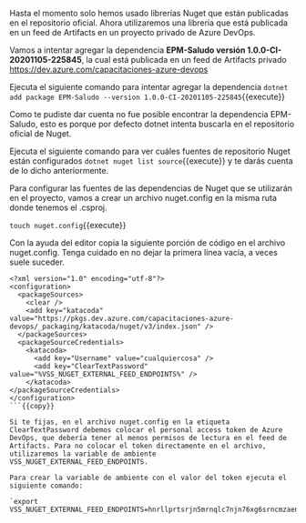 Hasta el momento solo hemos usado librerías Nuget que están publicadas en el repositorio oficial. Ahora utilizaremos una librería que está publicada en un feed de Artifacts en un proyecto privado de Azure DevOps.

Vamos a intentar agregar la dependencia **EPM-Saludo versión 1.0.0-CI-20201105-225845**, la cual está publicada en un feed de Artifacts privado https://dev.azure.com/capacitaciones-azure-devops

Ejecuta el siguiente comando para intentar agregar la dependencia `dotnet add package EPM-Saludo --version 1.0.0-CI-20201105-225845`{{execute}}

Como te pudiste dar cuenta no fue posible encontrar la dependencia EPM-Saludo, esto es porque por defecto dotnet intenta buscarla en el repositorio oficial de Nuget.

Ejecuta el siguiente comando para ver cuáles fuentes de repositorio Nuget están configurados `dotnet nuget list source`{{execute}} y te darás cuenta de lo dicho anteriormente.

Para configurar las fuentes de las dependencias de Nuget que se utilizarán en el proyecto, vamos a crear un archivo nuget.config en la misma ruta donde tenemos el .csproj.

`touch nuget.config`{{execute}}

Con la ayuda del editor copia la siguiente porción de código en el archivo nuget.config. Tenga cuidado en no dejar la primera línea vacía, a veces suele suceder.

```
<?xml version="1.0" encoding="utf-8"?>
<configuration>
  <packageSources>
    <clear />
    <add key="katacoda" value="https://pkgs.dev.azure.com/capacitaciones-azure-devops/_packaging/katacoda/nuget/v3/index.json" />
  </packageSources>
  <packageSourceCredentials>
    <katacoda>
      <add key="Username" value="cualquiercosa" />
      <add key="ClearTextPassword" value="%VSS_NUGET_EXTERNAL_FEED_ENDPOINTS%" />
    </katacoda>
</packageSourceCredentials>
</configuration>
```{{copy}}

Si te fijas, en el archivo nuget.config en la etiqueta ClearTextPassword debemos colocar el personal access token de Azure DevOps, que debería tener al menos permisos de lectura en el feed de Artifacts. Para no colocar el token directamente en el archivo, utilizaremos la variable de ambiente VSS_NUGET_EXTERNAL_FEED_ENDPOINTS.

Para crear la variable de ambiente con el valor del token ejecuta el siguiente comando:

`export VSS_NUGET_EXTERNAL_FEED_ENDPOINTS=hnrllprtsrjn5mrnqlc7njn76xg6srncmzaenvozsapg273xkura`{{execute}}